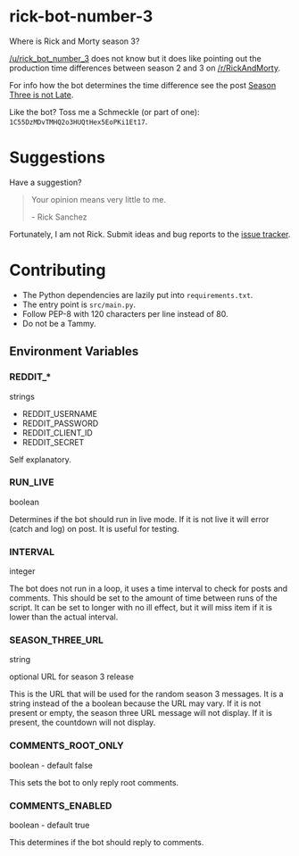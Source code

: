 # rick-bot-number-3

Where is Rick and Morty season 3?

[/u/rick_bot_number_3] does not know but it does like pointing out the production
 time differences between season 2 and 3 on [/r/RickAndMorty].

For info how the bot determines the time difference see the post [Season Three is not Late].

Like the bot? Toss me a Schmeckle (or part of one): `1C55DzMDvTMHQ2o3HUQtHex5EoPKi1Et17`.

# Suggestions

Have a suggestion?

> Your opinion means very little to me.
>
> \- Rick Sanchez

Fortunately, I am not Rick. Submit ideas and bug reports to the [issue tracker].

# Contributing

- The Python dependencies are lazily put into `requirements.txt`.
- The entry point is `src/main.py`.
- Follow PEP-8 with 120 characters per line instead of 80.
- Do not be a Tammy.

## Environment Variables

### REDDIT_*

strings

- REDDIT_USERNAME
- REDDIT_PASSWORD
- REDDIT_CLIENT_ID
- REDDIT_SECRET

Self explanatory.

### RUN_LIVE

boolean

Determines if the bot should run in live mode. If it is 
 not live it will error (catch and log) on post. It is useful for testing.

### INTERVAL

integer

The bot does not run in a loop, it uses a time interval to check for posts and
 comments. This should be set to the amount of time between runs of the script.
 It can be set to longer with no ill effect, but it will miss item if it is lower
 than the actual interval.

### SEASON_THREE_URL

string

optional URL for season 3 release 

This is the URL that will be used for the random season 3 messages.
 It is a string instead of the a boolean because the URL may vary.
 If it is not present or empty, the season three URL message will not display.
 If it is present, the countdown will not display.
 
### COMMENTS_ROOT_ONLY

boolean - default false

This sets the bot to only reply root comments.

### COMMENTS_ENABLED

boolean - default true

This determines if the bot should reply to comments.



[/u/rick_bot_number_3]: https://www.reddit.com/user/rick_bot_number_3/
[/r/RickAndMorty]: https://www.reddit.com/r/rickandmorty/
[Season Three is not Late]: https://www.reddit.com/r/rickandmorty/comments/62clpj/season_three_is_not_late/
[issue tracker]: https://github.com/rolandoislas/rick-bot-number-3
